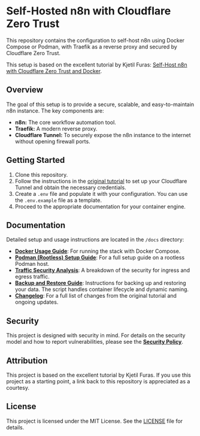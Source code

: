 # Self-Hosted n8n with Cloudflare Zero Trust

This repository contains the configuration to self-host n8n using Docker Compose or Podman, with Traefik as a reverse proxy and secured by Cloudflare Zero Trust.

This setup is based on the excellent tutorial by Kjetil Furas: [Self-Host n8n with Cloudflare Zero Trust and Docker](https://kjetilfuras.com/self-host-n8n-with-cloudflare-zero-trust/).

## Overview

The goal of this setup is to provide a secure, scalable, and easy-to-maintain n8n instance. The key components are:

* **n8n:** The core workflow automation tool.
* **Traefik:** A modern reverse proxy.
* **Cloudflare Tunnel:** To securely expose the n8n instance to the internet without opening firewall ports.

## Getting Started

1. Clone this repository.
2. Follow the instructions in the [original tutorial](https://kjetilfuras.com/self-host-n8n-with-cloudflare-zero-trust/) to set up your Cloudflare Tunnel and obtain the necessary credentials.
3. Create a `.env` file and populate it with your configuration. You can use the `.env.example` file as a template.
4. Proceed to the appropriate documentation for your container engine.

## Documentation

Detailed setup and usage instructions are located in the `/docs` directory:

*   **[Docker Usage Guide](./docs/docker-usage.md)**: For running the stack with Docker Compose.
*   **[Podman (Rootless) Setup Guide](./docs/podman-setup.md)**: For a full setup guide on a rootless Podman host.
*   **[Traffic Security Analysis](./docs/traffic-security-analysis.md)**: A breakdown of the security for ingress and egress traffic.
*   **[Backup and Restore Guide](./docs/backup-and-restore.md)**: Instructions for backing up and restoring your data. The script handles container lifecycle and dynamic naming.
*   **[Changelog](./CHANGELOG.md)**: For a full list of changes from the original tutorial and ongoing updates.

## Security

This project is designed with security in mind. For details on the security model and how to report vulnerabilities, please see the **[Security Policy](./SECURITY.md)**.

## Attribution

This project is based on the excellent tutorial by Kjetil Furas. If you use this project as a starting point, a link back to this repository is appreciated as a courtesy.

## License

This project is licensed under the MIT License. See the [LICENSE](./LICENSE) file for details.
